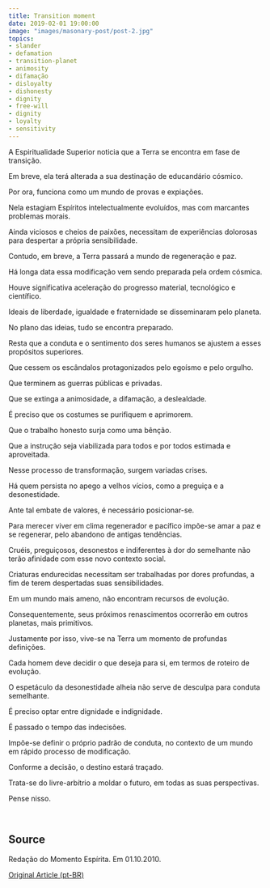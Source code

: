 ```yaml
---
title: Transition moment
date: 2019-02-01 19:00:00
image: "images/masonary-post/post-2.jpg"
topics: 
- slander
- defamation
- transition-planet
- animosity
- difamação
- disloyalty
- dishonesty
- dignity
- free-will
- dignity
- loyalty
- sensitivity
---
```


A Espiritualidade Superior noticia que a Terra se encontra em fase de
transição.

Em breve, ela terá alterada a sua destinação de educandário cósmico.

Por ora, funciona como um mundo de provas e expiações.

Nela estagiam Espíritos intelectualmente evoluídos, mas com marcantes problemas
morais.

Ainda viciosos e cheios de paixões, necessitam de experiências dolorosas para
despertar a própria sensibilidade.

Contudo, em breve, a Terra passará a mundo de regeneração e paz.

Há longa data essa modificação vem sendo preparada pela ordem cósmica.

Houve significativa aceleração do progresso material, tecnológico e científico.

Ideais de liberdade, igualdade e fraternidade se disseminaram pelo planeta.

No plano das ideias, tudo se encontra preparado.

Resta que a conduta e o sentimento dos seres humanos se ajustem a esses
propósitos superiores.

Que cessem os escândalos protagonizados pelo egoísmo e pelo orgulho.

Que terminem as guerras públicas e privadas.

Que se extinga a animosidade, a difamação, a deslealdade.

É preciso que os costumes se purifiquem e aprimorem.

Que o trabalho honesto surja como uma bênção.

Que a instrução seja viabilizada para todos e por todos estimada e aproveitada.

Nesse processo de transformação, surgem variadas crises.

Há quem persista no apego a velhos vícios, como a preguiça e a desonestidade.

Ante tal embate de valores, é necessário posicionar-se.

Para merecer viver em clima regenerador e pacífico impõe-se amar a paz e se
regenerar, pelo abandono de antigas tendências.

Cruéis, preguiçosos, desonestos e indiferentes à dor do semelhante não terão
afinidade com esse novo contexto social.

Criaturas endurecidas necessitam ser trabalhadas por dores profundas, a fim de
terem despertadas suas sensibilidades.

Em um mundo mais ameno, não encontram recursos de evolução.

Consequentemente, seus próximos renascimentos ocorrerão em outros planetas,
mais primitivos.

Justamente por isso, vive-se na Terra um momento de profundas definições.

Cada homem deve decidir o que deseja para si, em termos de roteiro de evolução.

O espetáculo da desonestidade alheia não serve de desculpa para conduta
semelhante.

É preciso optar entre dignidade e indignidade.

É passado o tempo das indecisões.

Impõe-se definir o próprio padrão de conduta, no contexto de um mundo em rápido
processo de modificação.

Conforme a decisão, o destino estará traçado.

Trata-se do livre-arbítrio a moldar o futuro, em todas as suas perspectivas.

Pense nisso.

 
## Source
Redação do Momento Espírita.
Em 01.10.2010.

[Original Article (pt-BR)](http://www.momento.com.br/pt/ler_texto.php?id=2764)
